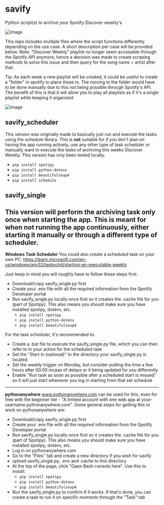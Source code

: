 # savify
Python script(s) to archive your Spotify Discover weekly's

![image](https://github.com/user-attachments/assets/bfd5a88c-24de-4aca-922d-0838d35475cf)


This repo includes multiple files where the script functions differently depending on the use case. A short description per case will be provided below.
Note: "Discover Weekly" playlist no longer seem accessible through the Spotify API anymore, hence a decision was made to create scraping methods to solve this issue and then query for the song name + artist after that.

Tip: As each week a new playlist will be created, it could be useful to create a "folder" in spotify to place these in. The moving to the folder would have to be done manually due to this not being possible through Spotify's API.
The benefit of this is that it will allow you to play all playlists as if it's a single playlist while keeping it organized.

![image](https://github.com/user-attachments/assets/b7941706-67cd-4d25-9edd-9bc6830912bb)


## savify_scheduler
This version was originally made to basically just run and execute the tasks using the schedule library. This is **not** suitable for if you don't plan on having the app running actively, use any other type of task scheduler or manually want to execute the tasks of archiving this weeks Discover Weekly.
This version has only been tested locally.
- `pip install spotipy`
- `pip install python-dotenv`
- `pip install beautifulsoup4`
- `pip install schedule`

## savify_single
This version will perform the archiving task only once when starting the app. This is meant for when not running the app continuously, either starting it manually or through a different type of scheduler.
---
**Windows Task Scheduler**
You could also create a scheduled task on your own PC: https://learn.microsoft.com/en-us/windows/win32/taskschd/starting-an-executable-weekly

Just keep in mind you will roughly have to follow these steps first:
- Download/copy savify_single.py first
- Create your .env file with all the required information from the Spotify Developer portal
- Run savify_single.py locally once first so it creates the .cache file for you (part of Spotipy). This also means you should make sure you have installed spotipy, dotenv, etc.
   - `pip install spotipy`
   - `pip install python-dotenv`
   - `pip install beautifulsoup4`

For the task scheduler, it's recommended to:
- Create a .bat file to execute the savify_single.py file, which you can then refer to in your action for the scheduled task
- Set the "Start in (optional)" to the directory your savify_single.py is located
- Set the weekly trigger on Monday, but consider putting the time a few hours after 00:00 incase of delays or it being updated for you differently
- Enable "Run task as soon as possible after a scheduled start is missed" so it will just start whenever you log in starting from that set schedule
---
**pythonanywhere**
www.pythonanywhere.com can be used for this, even for free with the beginner tier - "A limited account with one web app at your-username.pythonanywhere.com".
Some general steps for getting this to work on pythonanywhere are:
- Download/copy savify_single.py first
- Create your .env file with all the required information from the Spotify Developer portal
- Run savify_single.py locally once first so it creates the .cache file for you (part of Spotipy). This also means you should make sure you have installed spotipy, dotenv, etc.
- Log in on pythonanywhere.com
- Go to the "Files" tab and create a new directory if you wish for savify
- upload savify_single.py, .env and .cache to this directory
- At the top of the page, click "Open Bash console here". Use this to install:
   - `pip install spotipy`
   - `pip install python-dotenv`
   - `pip install beautifulsoup4`
- Run the savify_single.py to confirm if it works. If that's done, you can create a task to run it on specific moments through the "Task" tab
